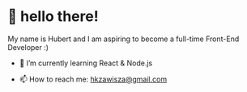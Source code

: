 # :wave: hello there!

My name is Hubert and I am aspiring to become a full-time Front-End Developer :) 

- 🌱 I’m currently learning React & Node.js

- 📫 How to reach me: hkzawisza@gmail.com

<!---
praw7/praw7 is a ✨ special ✨ repository because its `README.md` (this file) appears on your GitHub profile.
You can click the Preview link to take a look at your changes.
--->
